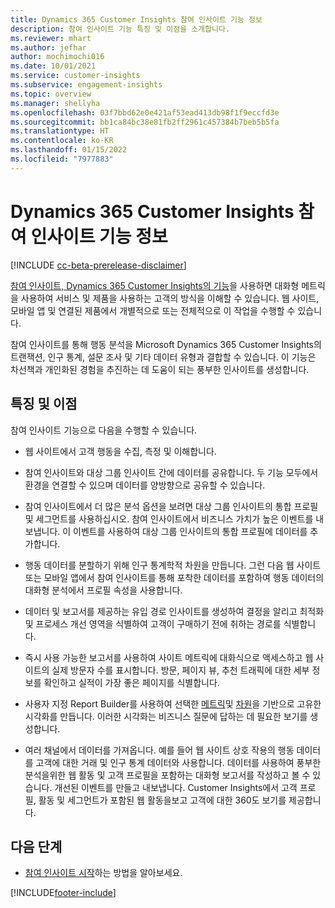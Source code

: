 ```yaml
---
title: Dynamics 365 Customer Insights 참여 인사이트 기능 정보
description: 참여 인사이트 기능 특징 및 이점을 소개합니다.
ms.reviewer: mhart
ms.author: jefhar
author: mochimochi016
ms.date: 10/01/2021
ms.service: customer-insights
ms.subservice: engagement-insights
ms.topic: overview
ms.manager: shellyha
ms.openlocfilehash: 03f7bbd62e0e421af53ead413db98f1f9eccfd3e
ms.sourcegitcommit: bb1ca84bc38e81fb2ff2961c457384b7beb5b5fa
ms.translationtype: HT
ms.contentlocale: ko-KR
ms.lasthandoff: 01/15/2022
ms.locfileid: "7977883"
---
```

# <a name="about-dynamics-365-customer-insights-engagement-insights-capability"></a>Dynamics 365 Customer Insights 참여 인사이트 기능 정보 

[!INCLUDE [cc-beta-prerelease-disclaimer](includes/cc-beta-prerelease-disclaimer.md)]

[참여 인사이트, Dynamics 365 Customer Insights의 기능](https://dynamics.microsoft.com/ai/customer-insights/engagement-insights-capability/)을 사용하면 대화형 메트릭을 사용하여 서비스 및 제품을 사용하는 고객의 방식을 이해할 수 있습니다. 웹 사이트, 모바일 앱 및 연결된 제품에서 개별적으로 또는 전체적으로 이 작업을 수행할 수 있습니다.

참여 인사이트를 통해 행동 분석을 Microsoft Dynamics 365 Customer Insights의 트랜잭션, 인구 통계, 설문 조사 및 기타 데이터 유형과 결합할 수 있습니다. 이 기능은 차선책과 개인화된 경험을 추진하는 데 도움이 되는 풍부한 인사이트를 생성합니다.

## <a name="features-and-benefits"></a>특징 및 이점

참여 인사이트 기능으로 다음을 수행할 수 있습니다.

- 웹 사이트에서 고객 행동을 수집, 측정 및 이해합니다.

- 참여 인사이트와 대상 그룹 인사이트 간에 데이터를 공유합니다. 두 기능 모두에서 환경을 연결할 수 있으며 데이터를 양방향으로 공유할 수 있습니다.

- 참여 인사이트에서 더 많은 분석 옵션을 보려면 대상 그룹 인사이트의 통합 프로필 및 세그먼트를 사용하십시오. 참여 인사이트에서 비즈니스 가치가 높은 이벤트를 내보냅니다. 이 이벤트를 사용하여 대상 그룹 인사이트의 통합 프로필에 데이터를 추가합니다.

- 행동 데이터를 분할하기 위해 인구 통계학적 차원을 만듭니다. 그런 다음 웹 사이트 또는 모바일 앱에서 참여 인사이트를 통해 포착한 데이터를 포함하여 행동 데이터의 대화형 분석에서 프로필 속성을 사용합니다.

- 데이터 및 보고서를 제공하는 유입 경로 인사이트를 생성하여 결정을 알리고 최적화 및 프로세스 개선 영역을 식별하여 고객이 구매하기 전에 취하는 경로를 식별합니다. 

-  즉시 사용 가능한 보고서를 사용하여 사이트 메트릭에 대화식으로 액세스하고 웹 사이트의 실제 방문자 수를 표시합니다. 방문, 페이지 뷰, 추천 트래픽에 대한 세부 정보를 확인하고 실적이 가장 좋은 페이지를 식별합니다.

- 사용자 지정 Report Builder를 사용하여 선택한 [메트릭](glossary.md)및 [차원](glossary.md)을 기반으로 고유한 시각화를 만듭니다. 이러한 시각화는 비즈니스 질문에 답하는 데 필요한 보기를 생성합니다.

- 여러 채널에서 데이터를 가져옵니다. 예를 들어 웹 사이트 상호 작용의 행동 데이터를 고객에 대한 거래 및 인구 통계 데이터와 사용합니다. 데이터를 사용하여 풍부한 분석을위한 웹 활동 및 고객 프로필을 포함하는 대화형 보고서를 작성하고 볼 수 있습니다. 개선된 이벤트를 만들고 내보냅니다. Customer Insights에서 고객 프로필, 활동 및 세그먼트가 포함된 웹 활동을보고 고객에 대한 360도 보기를 제공합니다.

## <a name="next-steps"></a>다음 단계

- [참여 인사이트 시작](get-started.md)하는 방법을 알아보세요.


[!INCLUDE[footer-include](../includes/footer-banner.md)]
